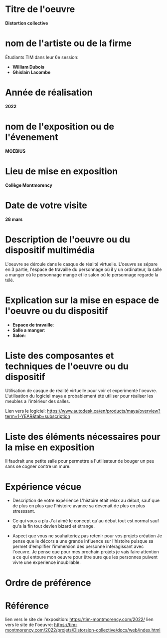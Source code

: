 # Titre de l'oeuvre
**Distortion collective**
# nom de l'artiste ou de la firme
Étudiants TIM dans leur 6e session:
- **William Dubois**
- **Ghislain Lacombe**
# Année de réalisation
**2022**
# nom de l'exposition ou de l'évenement
**MOEBIUS**
# Lieu de mise en exposition
**Collège Montmorency**
# Date de votre visite
**28 mars**
# Description de l'oeuvre ou du dispositif multimédia
L'oeuvre se déroule dans le casque de réalité virtuelle. L'oeuvre se sépare en 3 partie, l'espace de travaille du personnage où il y un ordinateur, la salle a manger où le personnage mange et le salon où le personnage regarde la télé.
# Explication sur la mise en espace de l'oeuvre ou du dispositif
- **Espace de travaille**:
- **Salle a manger**: 
- **Salon**: 
# Liste des composantes et techniques de l'oeuvre ou du dispositif
Utilisation de casque de réalité virtuelle pour voir et experimenté l'oeuvre. L'utilisation du logiciel maya a probablement été utiliser pour réaliser les meubles a l'intérieur des salles.

Lien vers le logiciel: https://www.autodesk.ca/en/products/maya/overview?term=1-YEAR&tab=subscription
# Liste des éléments nécessaires pour la mise en exposition
Il faudrait une petite salle pour permettre a l'utilisateur de bouger un peu sans se cogner contre un mure.
# Expérience vécue
- Description de votre expérience
L'histoire était relax au début, sauf que de plus en plus que l'histoire avance sa devenait de plus en plus stresssant.

- Ce qui vous a plu
J'ai aimé le concept qu'au début tout est normal sauf qu'a la fin tout devien bizard et étrange.

- Aspect que vous ne souhaiteriez pas retenir pour vos projets création
Je pense que le décors a une grande influence sur l'histoire puisque sa permet d'emplifier l'immersion des personne intéragissant avec l'oeuvre. Je pense que pour mes prochain projets je vais faire attention a ce qui entoure mon oeuvre pour être sure que les personnes puivent vivre une experience inoubliable.

# Ordre de préférence


# Référence
lien vers le site de l'exposition: https://tim-montmorency.com/2022/
lien vers le site de l'oeuvre: https://tim-montmorency.com/2022/projets/Distorsion-collective/docs/web/index.html
